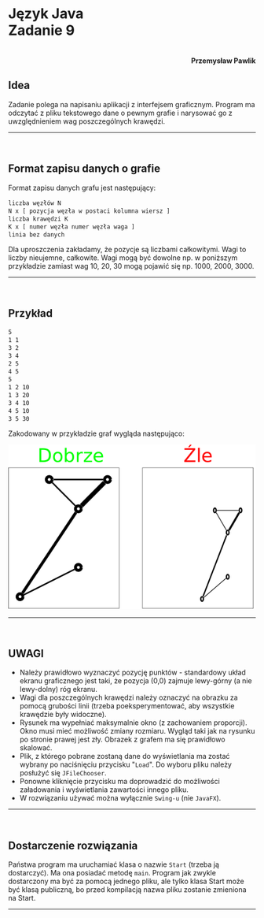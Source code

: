 # **Język Java** <br/> **Zadanie 9**
<br>
<div style="text-align: right"><b>Przemysław Pawlik</b></div>

## **Idea**
Zadanie polega na napisaniu aplikacji z interfejsem graficznym. Program ma odczytać z pliku tekstowego dane o pewnym grafie i narysować go z uwzględnieniem wag poszczególnych krawędzi.

----------
<br>

## **Format zapisu danych o grafie**
Format zapisu danych grafu jest następujący:

```
liczba węzłów N
N x [ pozycja węzła w postaci kolumna wiersz ]
liczba krawędzi K
K x [ numer węzła numer węzła waga ]
linia bez danych
```

Dla uproszczenia zakładamy, że pozycje są liczbami całkowitymi. Wagi to liczby nieujemne, całkowite. Wagi mogą być dowolne np. w poniższym przykładzie zamiast wag 10, 20, 30 mogą pojawić się np. 1000, 2000, 3000.

----------
<br>

## **Przykład**
```
5
1 1
3 2
3 4
2 5
4 5
5
1 2 10
1 3 20
3 4 10
4 5 10
3 5 30
```

Zakodowany w przykładzie graf wygląda następująco:

![GUI](GUI.png "GUI")

----------
<br>

## **UWAGI**
- Należy prawidłowo wyznaczyć pozycję punktów - standardowy układ ekranu graficznego jest taki, że pozycja (0,0) zajmuje lewy-górny (a nie lewy-dolny) róg ekranu.
- Wagi dla poszczególnych krawędzi należy oznaczyć na obrazku za pomocą grubości linii (trzeba poeksperymentować, aby wszystkie krawędzie były widoczne).
- Rysunek ma wypełniać maksymalnie okno (z zachowaniem proporcji). Okno musi mieć możliwość zmiany rozmiaru. Wygląd taki jak na rysunku po stronie prawej jest zły. Obrazek z grafem ma się prawidłowo skalować.
- Plik, z którego pobrane zostaną dane do wyświetlania ma zostać wybrany po naciśnięciu przycisku "`Load`". Do wyboru pliku należy posłużyć się `JFileChooser`.
- Ponowne kliknięcie przycisku ma doprowadzić do możliwości załadowania i wyświetlania zawartości innego pliku.
- W rozwiązaniu używać można wyłącznie `Swing-u` (nie `JavaFX`).

----------
<br>

## **Dostarczenie rozwiązania**
Państwa program ma uruchamiać klasa o nazwie `Start` (trzeba ją dostarczyć). Ma ona posiadać metodę `main`. Program jak zwykle dostarczony ma być za pomocą jednego pliku, ale tylko klasa Start może być klasą publiczną, bo przed kompilacją nazwa pliku zostanie zmieniona na Start.

----------
<br>
